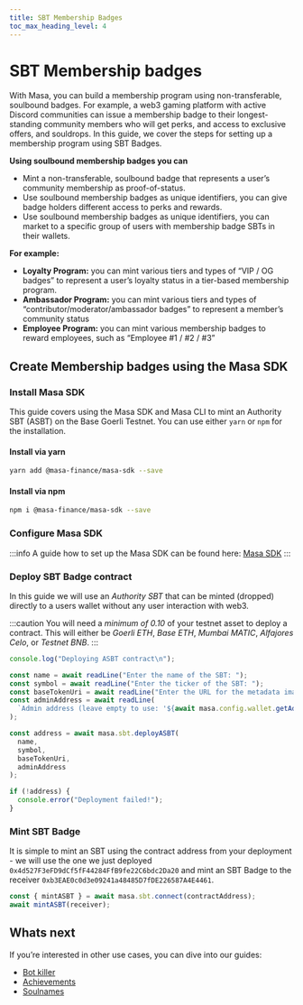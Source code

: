 ```yaml
---
title: SBT Membership Badges
toc_max_heading_level: 4
---
```


# SBT Membership badges

With Masa, you can build a membership program using non-transferable, soulbound badges. For example, a web3 gaming platform with active Discord communities can issue a membership badge to their longest-standing community members who will get perks, and access to exclusive offers, and souldrops. In this guide, we cover the steps for setting up a membership program using SBT Badges.

**Using soulbound membership badges you can**

- Mint a non-transferable, soulbound badge that represents a user’s community membership as proof-of-status.
- Use soulbound membership badges as unique identifiers, you can give badge holders different access to perks and rewards.
- Use soulbound membership badges as unique identifiers, you can market to a specific group of users with membership badge SBTs in their wallets.

**For example:**
  - **Loyalty Program:** you can mint various tiers and types of “VIP / OG badges” to represent a user’s loyalty status in a tier-based membership program. 
  - **Ambassador Program:** you can mint various tiers and types of “contributor/moderator/ambassador badges” to represent a member’s community status
  - **Employee Program:** you can mint various membership badges to reward employees, such as “Employee #1 / #2 / #3”

## Create Membership badges using the Masa SDK

### Install Masa SDK

This guide covers using the Masa SDK and Masa CLI to mint an Authority SBT (ASBT) on the Base Goerli Testnet. You can use either `yarn` or `npm` for the installation.

#### Install via yarn

```bash
yarn add @masa-finance/masa-sdk --save
```

#### Install via npm

```bash
npm i @masa-finance/masa-sdk --save
```

### Configure Masa SDK

:::info
A guide how to set up the Masa SDK can be found here: [Masa SDK](../developers/sdk/README.md#usage)
:::

### Deploy SBT Badge contract

In this guide we will use an _Authority SBT_ that can be minted (dropped) directly to a users wallet without any user interaction with web3.

:::caution
You will need a *minimum of 0.10* of your testnet asset to deploy a contract. This will either be _Goerli ETH_, _Base ETH_, _Mumbai MATIC_, _Alfajores Celo_, or _Testnet BNB_.
:::

```typescript
console.log("Deploying ASBT contract\n");

const name = await readLine("Enter the name of the SBT: ");
const symbol = await readLine("Enter the ticker of the SBT: ");
const baseTokenUri = await readLine("Enter the URL for the metadata image: ");
const adminAddress = await readLine(
  `Admin address (leave empty to use: '${await masa.config.wallet.getAddress()}'): `
);

const address = await masa.sbt.deployASBT(
  name,
  symbol,
  baseTokenUri,
  adminAddress
);

if (!address) {
  console.error("Deployment failed!");
}
```

### Mint SBT Badge

It is simple to mint an SBT using the contract address from your deployment - we will use the one we just deployed `0x4d527F3eFD9dCf5fF44284FfB9fe22C6bdc2Da20` and mint an SBT Badge to the receiver `0xb3EAE0c0d3e09241a48485D7fDE226587A4E4461`.

```typescript
const { mintASBT } = await masa.sbt.connect(contractAddress);
await mintASBT(receiver);
```

## Whats next

If you’re interested in other use cases, you can dive into our guides:

- [Bot killer](./bot-killer.md)
- [Achievements](./achievement-badges.md)
- [Soulnames](./resolving-soulnames.md)
